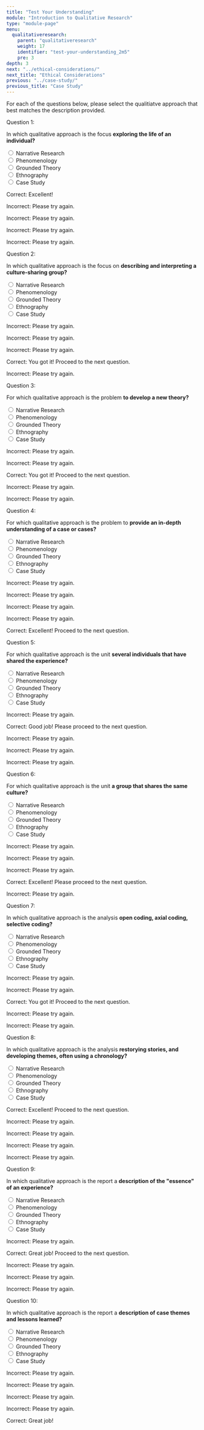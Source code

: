 ```yaml
---
title: "Test Your Understanding"
module: "Introduction to Qualitative Research"
type: "module-page"
menu:
  qualitativeresearch:
    parent: "qualitativeresearch"
    weight: 17
    identifier: "test-your-understanding_2m5"
    pre: 3
depth: 3
next: "../ethical-considerations/"
next_title: "Ethical Considerations"
previous: "../case-study/"
previous_title: "Case Study"
---
```

<div class="qualitativeresearch"><form method="post" action="."><div class="pageblock"><p>For each of the questions below, please select the qualitiatve approach that best matches the description provided.</p>
<div class="itemfeedback">

<div class="cases">
<div class="casetitle">
    Question 1:
  </div>
<div class="casecontent">
<div class="casequestion">
<p>In which qualitative approach is the focus <strong>exploring the life of an individual?</strong></p>
<form id="form-216" method="post">
<div class="form-check">
<input class="form-check-input" data-answer="#answer-794" id="answer-value-794" name="question216" type="radio" value="794">
<label class="form-check-label" for="answer-value-794">Narrative Research</label>
</div>
<div class="form-check">
<input class="form-check-input" data-answer="#answer-795" id="answer-value-795" name="question216" type="radio" value="795">
<label class="form-check-label" for="answer-value-795">Phenomenology</label>
</div>
<div class="form-check">
<input class="form-check-input" data-answer="#answer-796" id="answer-value-796" name="question216" type="radio" value="796">
<label class="form-check-label" for="answer-value-796">Grounded Theory</label>
</div>
<div class="form-check">
<input class="form-check-input" data-answer="#answer-797" id="answer-value-797" name="question216" type="radio" value="797">
<label class="form-check-label" for="answer-value-797">Ethnography</label>
</div>
<div class="form-check">
<input class="form-check-input" data-answer="#answer-798" id="answer-value-798" name="question216" type="radio" value="798">
<label class="form-check-label" for="answer-value-798">Case Study</label>
</div>
</form>
</div>
<div class="case-feedback">
<div class="answer-container item-feedback" id="answer-794">
<p><span class="correct">Correct: </span>Excellent! </p>
</div>
<div class="answer-container item-feedback" id="answer-795">
<p><span class="incorrect">Incorrect: </span>Please try again.</p>
</div>
<div class="answer-container item-feedback" id="answer-796">
<p><span class="incorrect">Incorrect: </span>Please try again.</p>
</div>
<div class="answer-container item-feedback" id="answer-797">
<p><span class="incorrect">Incorrect: </span>Please try again.</p>
</div>
<div class="answer-container item-feedback" id="answer-798">
<p><span class="incorrect">Incorrect: </span>Please try again.</p>
</div>
</div><!--end case-feedback-->
</div>
</div>

<div class="cases">
<div class="casetitle">
    Question 2:
  </div>
<div class="casecontent">
<div class="casequestion">
<p>In which qualitative approach is the focus on <strong>describing and interpreting a culture-sharing group?</strong> </p>
<form id="form-222" method="post">
<div class="form-check">
<input class="form-check-input" data-answer="#answer-824" id="answer-value-824" name="question222" type="radio" value="824">
<label class="form-check-label" for="answer-value-824">Narrative Research</label>
</div>
<div class="form-check">
<input class="form-check-input" data-answer="#answer-825" id="answer-value-825" name="question222" type="radio" value="825">
<label class="form-check-label" for="answer-value-825">Phenomenology </label>
</div>
<div class="form-check">
<input class="form-check-input" data-answer="#answer-826" id="answer-value-826" name="question222" type="radio" value="826">
<label class="form-check-label" for="answer-value-826">Grounded Theory</label>
</div>
<div class="form-check">
<input class="form-check-input" data-answer="#answer-827" id="answer-value-827" name="question222" type="radio" value="827">
<label class="form-check-label" for="answer-value-827">Ethnography</label>
</div>
<div class="form-check">
<input class="form-check-input" data-answer="#answer-828" id="answer-value-828" name="question222" type="radio" value="828">
<label class="form-check-label" for="answer-value-828">Case Study</label>
</div>
</form>
</div>
<div class="case-feedback">
<div class="answer-container item-feedback" id="answer-824">
<p><span class="incorrect">Incorrect: </span>Please try again.</p>
</div>
<div class="answer-container item-feedback" id="answer-825">
<p><span class="incorrect">Incorrect: </span>Please try again.</p>
</div>
<div class="answer-container item-feedback" id="answer-826">
<p><span class="incorrect">Incorrect: </span>Please try again. </p>
</div>
<div class="answer-container item-feedback" id="answer-827">
<p><span class="correct">Correct: </span>You got it! Proceed to the next question. </p>
</div>
<div class="answer-container item-feedback" id="answer-828">
<p><span class="incorrect">Incorrect: </span>Please try again. </p>
</div>
</div><!--end case-feedback-->
</div>
</div>

<div class="cases">
<div class="casetitle">
    Question 3:
  </div>
<div class="casecontent">
<div class="casequestion">
<p>For which qualitative approach is the problem <strong>to develop a new theory?</strong></p>
<form id="form-218" method="post">
<div class="form-check">
<input class="form-check-input" data-answer="#answer-804" id="answer-value-804" name="question218" type="radio" value="804">
<label class="form-check-label" for="answer-value-804">Narrative Research</label>
</div>
<div class="form-check">
<input class="form-check-input" data-answer="#answer-805" id="answer-value-805" name="question218" type="radio" value="805">
<label class="form-check-label" for="answer-value-805">Phenomenology</label>
</div>
<div class="form-check">
<input class="form-check-input" data-answer="#answer-806" id="answer-value-806" name="question218" type="radio" value="806">
<label class="form-check-label" for="answer-value-806">Grounded Theory</label>
</div>
<div class="form-check">
<input class="form-check-input" data-answer="#answer-807" id="answer-value-807" name="question218" type="radio" value="807">
<label class="form-check-label" for="answer-value-807">Ethnography</label>
</div>
<div class="form-check">
<input class="form-check-input" data-answer="#answer-808" id="answer-value-808" name="question218" type="radio" value="808">
<label class="form-check-label" for="answer-value-808">Case Study</label>
</div>
</form>
</div>
<div class="case-feedback">
<div class="answer-container item-feedback" id="answer-804">
<p><span class="incorrect">Incorrect: </span>Please try again.</p>
</div>
<div class="answer-container item-feedback" id="answer-805">
<p><span class="incorrect">Incorrect: </span>Please try again.</p>
</div>
<div class="answer-container item-feedback" id="answer-806">
<p><span class="correct">Correct: </span>You got it! Proceed to the next question. </p>
</div>
<div class="answer-container item-feedback" id="answer-807">
<p><span class="incorrect">Incorrect: </span>Please try again.</p>
</div>
<div class="answer-container item-feedback" id="answer-808">
<p><span class="incorrect">Incorrect: </span>Please try again.</p>
</div>
</div><!--end case-feedback-->
</div>
</div>

<div class="cases">
<div class="casetitle">
    Question 4:
  </div>
<div class="casecontent">
<div class="casequestion">
<p>For which qualitative approach is the problem to <strong>provide an in-depth understanding of a case or cases?</strong> </p>
<form id="form-223" method="post">
<div class="form-check">
<input class="form-check-input" data-answer="#answer-829" id="answer-value-829" name="question223" type="radio" value="829">
<label class="form-check-label" for="answer-value-829">Narrative Research</label>
</div>
<div class="form-check">
<input class="form-check-input" data-answer="#answer-830" id="answer-value-830" name="question223" type="radio" value="830">
<label class="form-check-label" for="answer-value-830">Phenomenology</label>
</div>
<div class="form-check">
<input class="form-check-input" data-answer="#answer-831" id="answer-value-831" name="question223" type="radio" value="831">
<label class="form-check-label" for="answer-value-831">Grounded Theory</label>
</div>
<div class="form-check">
<input class="form-check-input" data-answer="#answer-832" id="answer-value-832" name="question223" type="radio" value="832">
<label class="form-check-label" for="answer-value-832">Ethnography</label>
</div>
<div class="form-check">
<input class="form-check-input" data-answer="#answer-833" id="answer-value-833" name="question223" type="radio" value="833">
<label class="form-check-label" for="answer-value-833">Case Study</label>
</div>
</form>
</div>
<div class="case-feedback">
<div class="answer-container item-feedback" id="answer-829">
<p><span class="incorrect">Incorrect: </span>Please try again.</p>
</div>
<div class="answer-container item-feedback" id="answer-830">
<p><span class="incorrect">Incorrect: </span>Please try again.</p>
</div>
<div class="answer-container item-feedback" id="answer-831">
<p><span class="incorrect">Incorrect: </span>Please try again.</p>
</div>
<div class="answer-container item-feedback" id="answer-832">
<p><span class="incorrect">Incorrect: </span>Please try again. </p>
</div>
<div class="answer-container item-feedback" id="answer-833">
<p><span class="correct">Correct: </span>Excellent! Proceed to the next question.  </p>
</div>
</div><!--end case-feedback-->
</div>
</div>

<div class="cases">
<div class="casetitle">
    Question 5:
  </div>
<div class="casecontent">
<div class="casequestion">
<p>For which qualitative approach is the unit <strong>several individuals that have shared the experience?</strong></p>
<form id="form-219" method="post">
<div class="form-check">
<input class="form-check-input" data-answer="#answer-819" id="answer-value-819" name="question219" type="radio" value="819">
<label class="form-check-label" for="answer-value-819">Narrative Research</label>
</div>
<div class="form-check">
<input class="form-check-input" data-answer="#answer-820" id="answer-value-820" name="question219" type="radio" value="820">
<label class="form-check-label" for="answer-value-820">Phenomenology</label>
</div>
<div class="form-check">
<input class="form-check-input" data-answer="#answer-821" id="answer-value-821" name="question219" type="radio" value="821">
<label class="form-check-label" for="answer-value-821">Grounded Theory</label>
</div>
<div class="form-check">
<input class="form-check-input" data-answer="#answer-822" id="answer-value-822" name="question219" type="radio" value="822">
<label class="form-check-label" for="answer-value-822">Ethnography</label>
</div>
<div class="form-check">
<input class="form-check-input" data-answer="#answer-823" id="answer-value-823" name="question219" type="radio" value="823">
<label class="form-check-label" for="answer-value-823">Case Study</label>
</div>
</form>
</div>
<div class="case-feedback">
<div class="answer-container item-feedback" id="answer-819">
<p><span class="incorrect">Incorrect: </span>Please try again.</p>
</div>
<div class="answer-container item-feedback" id="answer-820">
<p><span class="correct">Correct: </span>Good job! Please proceed to the next question.  </p>
</div>
<div class="answer-container item-feedback" id="answer-821">
<p><span class="incorrect">Incorrect: </span>Please try again.</p>
</div>
<div class="answer-container item-feedback" id="answer-822">
<p><span class="incorrect">Incorrect: </span>Please try again.</p>
</div>
<div class="answer-container item-feedback" id="answer-823">
<p><span class="incorrect">Incorrect: </span>Please try again.</p>
</div>
</div><!--end case-feedback-->
</div>
</div>

<div class="cases">
<div class="casetitle">
    Question 6:
  </div>
<div class="casecontent">
<div class="casequestion">
<p>For which qualitative approach is the unit <strong>a group that shares the same culture?</strong></p>
<form id="form-224" method="post">
<div class="form-check">
<input class="form-check-input" data-answer="#answer-834" id="answer-value-834" name="question224" type="radio" value="834">
<label class="form-check-label" for="answer-value-834">Narrative Research</label>
</div>
<div class="form-check">
<input class="form-check-input" data-answer="#answer-835" id="answer-value-835" name="question224" type="radio" value="835">
<label class="form-check-label" for="answer-value-835">Phenomenology</label>
</div>
<div class="form-check">
<input class="form-check-input" data-answer="#answer-836" id="answer-value-836" name="question224" type="radio" value="836">
<label class="form-check-label" for="answer-value-836">Grounded Theory</label>
</div>
<div class="form-check">
<input class="form-check-input" data-answer="#answer-837" id="answer-value-837" name="question224" type="radio" value="837">
<label class="form-check-label" for="answer-value-837">Ethnography</label>
</div>
<div class="form-check">
<input class="form-check-input" data-answer="#answer-838" id="answer-value-838" name="question224" type="radio" value="838">
<label class="form-check-label" for="answer-value-838">Case Study</label>
</div>
</form>
</div>
<div class="case-feedback">
<div class="answer-container item-feedback" id="answer-834">
<p><span class="incorrect">Incorrect: </span>Please try again.</p>
</div>
<div class="answer-container item-feedback" id="answer-835">
<p><span class="incorrect">Incorrect: </span>Please try again. </p>
</div>
<div class="answer-container item-feedback" id="answer-836">
<p><span class="incorrect">Incorrect: </span>Please try again.</p>
</div>
<div class="answer-container item-feedback" id="answer-837">
<p><span class="correct">Correct: </span>Excellent! Please proceed to the next question.  </p>
</div>
<div class="answer-container item-feedback" id="answer-838">
<p><span class="incorrect">Incorrect: </span>Please try again. </p>
</div>
</div><!--end case-feedback-->
</div>
</div>

<div class="cases">
<div class="casetitle">
    Question 7:
  </div>
<div class="casecontent">
<div class="casequestion">
<p>In which qualitative approach is the analysis <strong>open coding, axial coding, selective coding?</strong></p>
<form id="form-220" method="post">
<div class="form-check">
<input class="form-check-input" data-answer="#answer-809" id="answer-value-809" name="question220" type="radio" value="809">
<label class="form-check-label" for="answer-value-809">Narrative Research</label>
</div>
<div class="form-check">
<input class="form-check-input" data-answer="#answer-810" id="answer-value-810" name="question220" type="radio" value="810">
<label class="form-check-label" for="answer-value-810">Phenomenology</label>
</div>
<div class="form-check">
<input class="form-check-input" data-answer="#answer-811" id="answer-value-811" name="question220" type="radio" value="811">
<label class="form-check-label" for="answer-value-811">Grounded Theory</label>
</div>
<div class="form-check">
<input class="form-check-input" data-answer="#answer-812" id="answer-value-812" name="question220" type="radio" value="812">
<label class="form-check-label" for="answer-value-812">Ethnography</label>
</div>
<div class="form-check">
<input class="form-check-input" data-answer="#answer-813" id="answer-value-813" name="question220" type="radio" value="813">
<label class="form-check-label" for="answer-value-813">Case Study</label>
</div>
</form>
</div>
<div class="case-feedback">
<div class="answer-container item-feedback" id="answer-809">
<p><span class="incorrect">Incorrect: </span>Please try again.</p>
</div>
<div class="answer-container item-feedback" id="answer-810">
<p><span class="incorrect">Incorrect: </span>Please try again.</p>
</div>
<div class="answer-container item-feedback" id="answer-811">
<p><span class="correct">Correct: </span>You got it! Proceed to the next question.  </p>
</div>
<div class="answer-container item-feedback" id="answer-812">
<p><span class="incorrect">Incorrect: </span>Please try again. </p>
</div>
<div class="answer-container item-feedback" id="answer-813">
<p><span class="incorrect">Incorrect: </span>Please try again. </p>
</div>
</div><!--end case-feedback-->
</div>
</div>

<div class="cases">
<div class="casetitle">
    Question 8:
  </div>
<div class="casecontent">
<div class="casequestion">
<p>In which qualitative approach is the analysis <strong>restorying stories, and developing themes, often using a chronology?</strong></p>
<form id="form-225" method="post">
<div class="form-check">
<input class="form-check-input" data-answer="#answer-839" id="answer-value-839" name="question225" type="radio" value="839">
<label class="form-check-label" for="answer-value-839">Narrative Research</label>
</div>
<div class="form-check">
<input class="form-check-input" data-answer="#answer-840" id="answer-value-840" name="question225" type="radio" value="840">
<label class="form-check-label" for="answer-value-840">Phenomenology</label>
</div>
<div class="form-check">
<input class="form-check-input" data-answer="#answer-841" id="answer-value-841" name="question225" type="radio" value="841">
<label class="form-check-label" for="answer-value-841">Grounded Theory</label>
</div>
<div class="form-check">
<input class="form-check-input" data-answer="#answer-842" id="answer-value-842" name="question225" type="radio" value="842">
<label class="form-check-label" for="answer-value-842">Ethnography</label>
</div>
<div class="form-check">
<input class="form-check-input" data-answer="#answer-843" id="answer-value-843" name="question225" type="radio" value="843">
<label class="form-check-label" for="answer-value-843">Case Study</label>
</div>
</form>
</div>
<div class="case-feedback">
<div class="answer-container item-feedback" id="answer-839">
<p><span class="correct">Correct: </span>Excellent! Proceed to the next question.  </p>
</div>
<div class="answer-container item-feedback" id="answer-840">
<p><span class="incorrect">Incorrect: </span>Please try again.</p>
</div>
<div class="answer-container item-feedback" id="answer-841">
<p><span class="incorrect">Incorrect: </span>Please try again. </p>
</div>
<div class="answer-container item-feedback" id="answer-842">
<p><span class="incorrect">Incorrect: </span>Please try again. </p>
</div>
<div class="answer-container item-feedback" id="answer-843">
<p><span class="incorrect">Incorrect: </span>Please try again. </p>
</div>
</div><!--end case-feedback-->
</div>
</div>

<div class="cases">
<div class="casetitle">
    Question 9:
  </div>
<div class="casecontent">
<div class="casequestion">
<p>In which qualitative approach is the report a <strong>description of the "essence" of an experience?</strong></p>
<form id="form-226" method="post">
<div class="form-check">
<input class="form-check-input" data-answer="#answer-844" id="answer-value-844" name="question226" type="radio" value="844">
<label class="form-check-label" for="answer-value-844">Narrative Research</label>
</div>
<div class="form-check">
<input class="form-check-input" data-answer="#answer-845" id="answer-value-845" name="question226" type="radio" value="845">
<label class="form-check-label" for="answer-value-845">Phenomenology</label>
</div>
<div class="form-check">
<input class="form-check-input" data-answer="#answer-846" id="answer-value-846" name="question226" type="radio" value="846">
<label class="form-check-label" for="answer-value-846">Grounded Theory</label>
</div>
<div class="form-check">
<input class="form-check-input" data-answer="#answer-847" id="answer-value-847" name="question226" type="radio" value="847">
<label class="form-check-label" for="answer-value-847">Ethnography</label>
</div>
<div class="form-check">
<input class="form-check-input" data-answer="#answer-848" id="answer-value-848" name="question226" type="radio" value="848">
<label class="form-check-label" for="answer-value-848">Case Study</label>
</div>
</form>
</div>
<div class="case-feedback">
<div class="answer-container item-feedback" id="answer-844">
<p><span class="incorrect">Incorrect: </span>Please try again.</p>
</div>
<div class="answer-container item-feedback" id="answer-845">
<p><span class="correct">Correct: </span>Great job! Proceed to the next question.  </p>
</div>
<div class="answer-container item-feedback" id="answer-846">
<p><span class="incorrect">Incorrect: </span>Please try again. </p>
</div>
<div class="answer-container item-feedback" id="answer-847">
<p><span class="incorrect">Incorrect: </span>Please try again. </p>
</div>
<div class="answer-container item-feedback" id="answer-848">
<p><span class="incorrect">Incorrect: </span>Please try again. </p>
</div>
</div><!--end case-feedback-->
</div>
</div>

<div class="cases">
<div class="casetitle">
    Question 10:
  </div>
<div class="casecontent">
<div class="casequestion">
<p>In which qualitative approach is the report a <strong>description of case themes and lessons learned?</strong></p>
<form id="form-221" method="post">
<div class="form-check">
<input class="form-check-input" data-answer="#answer-814" id="answer-value-814" name="question221" type="radio" value="814">
<label class="form-check-label" for="answer-value-814">Narrative Research</label>
</div>
<div class="form-check">
<input class="form-check-input" data-answer="#answer-815" id="answer-value-815" name="question221" type="radio" value="815">
<label class="form-check-label" for="answer-value-815">Phenomenology</label>
</div>
<div class="form-check">
<input class="form-check-input" data-answer="#answer-816" id="answer-value-816" name="question221" type="radio" value="816">
<label class="form-check-label" for="answer-value-816">Grounded Theory</label>
</div>
<div class="form-check">
<input class="form-check-input" data-answer="#answer-817" id="answer-value-817" name="question221" type="radio" value="817">
<label class="form-check-label" for="answer-value-817">Ethnography</label>
</div>
<div class="form-check">
<input class="form-check-input" data-answer="#answer-818" id="answer-value-818" name="question221" type="radio" value="818">
<label class="form-check-label" for="answer-value-818">Case Study</label>
</div>
</form>
</div>
<div class="case-feedback">
<div class="answer-container item-feedback" id="answer-814">
<p><span class="incorrect">Incorrect: </span>Please try again.</p>
</div>
<div class="answer-container item-feedback" id="answer-815">
<p><span class="incorrect">Incorrect: </span>Please try again.</p>
</div>
<div class="answer-container item-feedback" id="answer-816">
<p><span class="incorrect">Incorrect: </span>Please try again.</p>
</div>
<div class="answer-container item-feedback" id="answer-817">
<p><span class="incorrect">Incorrect: </span>Please try again.</p>
</div>
<div class="answer-container item-feedback" id="answer-818">
<p><span class="correct">Correct: </span>Great job!  </p>
</div>
</div><!--end case-feedback-->
</div>
</div>


</div>
</div></form></div>